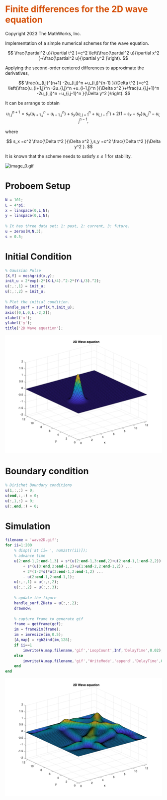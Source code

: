 
# <span style="color:rgb(213,80,0)">Finite differences for the 2D wave equation</span>

Copyright 2023 The MathWorks, Inc.


Implementation of a simple numerical schemes for the wave equation.

 $$ \frac{\partial^2 u}{\partial t^2 }=c^2 \left(\frac{\partial^2 u}{\partial x^2 }+\frac{\partial^2 u}{\partial y^2 }\right). $$ 

Applying the second-order centered differences to approximate the derivatives,

 $$ \frac{u_{i,j}^{n+1} -2u_{i,j}^n +u_{i,j}^{n-1} }{\Delta t^2 }=c^2 \left(\frac{u_{i+1,j}^n -2u_{i,j}^n +u_{i-1,j}^n }{\Delta x^2 }+\frac{u_{i,j+1}^n -2u_{i,j}^n +u_{i,j-1}^n }{\Delta y^2 }\right). $$ 

It can be arrange to obtain

 $$ u_{i,j}^{n+1} =s_x (u_{i+1,j}^n +u_{i-1,j}^n )+s_y (u_{i,j+1}^n +u_{i,j-1}^n )+2(1-s_x -s_y )u_{i,j}^n -u_{i,j}^{n-1} , $$ 

where

 $$ s_x =c^2 \frac{\Delta t^2 }{\Delta x^2 },s_y =c^2 \frac{\Delta t^2 }{\Delta y^2 }. $$ 

It is known that the scheme needs to satisfy  $s\le 1$ for stability. 


<img src="Simple2DWaveEquation_media/image_0.gif" width="560" alt="image_0.gif">

# Proboem Setup
```matlab
N = 101;
L = 4*pi;
x = linspace(0,L,N);
y = linspace(0,L,N);

% It has three data set; 1: past, 2: current, 3: future.
u = zeros(N,N,3);
s = 0.5;
```
# Initial Condition
```matlab
% Gaussian Pulse
[X,Y] = meshgrid(x,y);
init_u = 2*exp(-2*(X-L/4).^2-2*(Y-L/3).^2);
u(:,:,1) = init_u;
u(:,:,2) = init_u;

% Plot the initial condition.
handle_surf = surf(X,Y,init_u);
axis([0,L,0,L,-2,2]);
xlabel('x');
ylabel('y');
title('2D Wave equation');
```

<center><img src="Simple2DWaveEquation_media/figure_0.png" width="562" alt="figure_0.png"></center>

# Boundary condition
```matlab
% Dirichet Boundary conditions
u(1,:,:) = 0;
u(end,:,:) = 0;
u(:,1,:) = 0;
u(:,end,:) = 0;
```
# Simulation
```matlab
filename = 'wave2D.gif';
for ii=1:200
    % disp(['at ii= ', num2str(ii)]);
    % advance time
    u(2:end-1,2:end-1,3) = s*(u(2:end-1,3:end,2)+u(2:end-1,1:end-2,2)) ...
        + s*(u(3:end,2:end-1,2)+u(1:end-2,2:end-1,2)) ...
        + 2*(1-2*s)*u(2:end-1,2:end-1,2) ...
        - u(2:end-1,2:end-1,1);
    u(:,:,1) = u(:,:,2);
    u(:,:,2) = u(:,:,3);

    % update the figure
    handle_surf.ZData = u(:,:,2);
    drawnow;

    % capture frame to generate gif
    frame = getframe(gcf);
    im = frame2im(frame);
    im = imresize(im,0.5);
    [A,map] = rgb2ind(im,128);
    if ii==1
        imwrite(A,map,filename,'gif','LoopCount',Inf,'DelayTime',0.02);
    else
        imwrite(A,map,filename,'gif','WriteMode','append','DelayTime',0.02);
    end
end
```

<center><img src="Simple2DWaveEquation_media/figure_1.png" width="562" alt="figure_1.png"></center>


